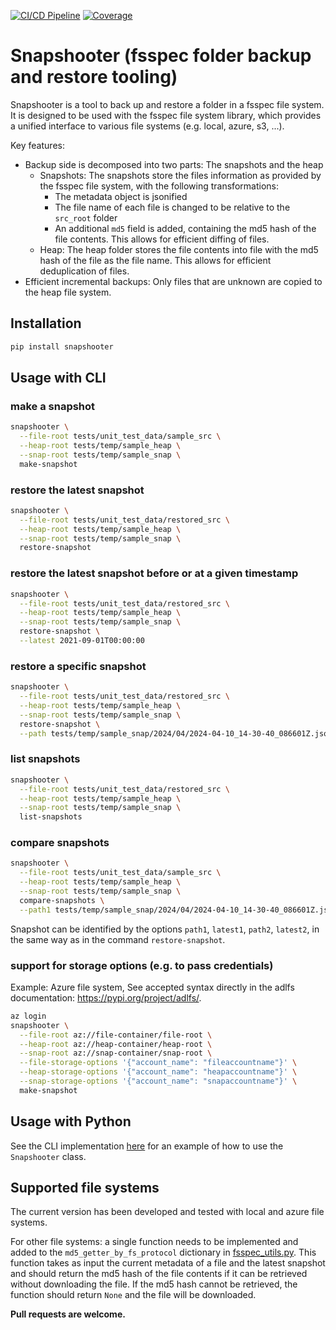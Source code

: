 [![CI/CD Pipeline](https://github.com/jeromerg/snapshooter/actions/workflows/cicd.yml/badge.svg)](https://github.com/jeromerg/snapshooter/actions/workflows/cicd.yml)
[![Coverage](https://codecov.io/gh/jeromerg/snapshooter/graph/badge.svg?token=KC6KDDOBUF)](https://codecov.io/gh/jeromerg/snapshooter)

# Snapshooter (fsspec folder backup and restore tooling)

Snapshooter is a tool to back up and restore a folder in a fsspec file system. It is designed to be used with the 
fsspec file system library, which provides a unified interface to various file systems (e.g. local, azure, s3, ...).

Key features:
- Backup side is decomposed into two parts: The snapshots and the heap
  - Snapshots: The snapshots store the files information as provided by the fsspec file system, with the following transformations: 
    - The metadata object is jsonified
    - The file name of each file is changed to be relative to the `src_root` folder 
    - An additional `md5` field is added, containing the md5 hash of the file contents. This allows for efficient diffing of files.
  - Heap: The heap folder stores the file contents into file with the md5 hash of the file as the file name. This allows 
    for efficient deduplication of files.
- Efficient incremental backups: Only files that are unknown are copied to the heap file system.

## Installation

```bash
pip install snapshooter
```

## Usage with CLI

### make a snapshot

```bash
snapshooter \
  --file-root tests/unit_test_data/sample_src \
  --heap-root tests/temp/sample_heap \
  --snap-root tests/temp/sample_snap \
  make-snapshot
```

### restore the latest snapshot 

```bash
snapshooter \
  --file-root tests/unit_test_data/restored_src \
  --heap-root tests/temp/sample_heap \
  --snap-root tests/temp/sample_snap \
  restore-snapshot
```
  
### restore the latest snapshot before or at a given timestamp

```bash
snapshooter \
  --file-root tests/unit_test_data/restored_src \
  --heap-root tests/temp/sample_heap \
  --snap-root tests/temp/sample_snap \
  restore-snapshot \
  --latest 2021-09-01T00:00:00  
```

### restore a specific snapshot

```bash
snapshooter \
  --file-root tests/unit_test_data/restored_src \
  --heap-root tests/temp/sample_heap \
  --snap-root tests/temp/sample_snap \
  restore-snapshot \
  --path tests/temp/sample_snap/2024/04/2024-04-10_14-30-40_086601Z.jsonl.gz  
```

### list snapshots

```bash
snapshooter \
  --file-root tests/unit_test_data/restored_src \
  --heap-root tests/temp/sample_heap \
  --snap-root tests/temp/sample_snap \
  list-snapshots
```

### compare snapshots

```bash
snapshooter \
  --file-root tests/unit_test_data/sample_src \
  --heap-root tests/temp/sample_heap \
  --snap-root tests/temp/sample_snap \
  compare-snapshots \
  --path1 tests/temp/sample_snap/2024/04/2024-04-10_14-30-40_086601Z.jsonl.gz \
```

Snapshot can be identified by the options `path1`, `latest1`, `path2`, `latest2`, in the same way as in the 
command `restore-snapshot`.
  
### support for storage options (e.g. to pass credentials)

Example: Azure file system, See accepted syntax directly in the adlfs documentation: https://pypi.org/project/adlfs/.

```bash
az login
snapshooter \
  --file-root az://file-container/file-root \
  --heap-root az://heap-container/heap-root \
  --snap-root az://snap-container/snap-root \
  --file-storage-options '{"account_name": "fileaccountname"}' \
  --heap-storage-options '{"account_name": "heapaccountname"}' \
  --snap-storage-options '{"account_name": "snapaccountname"}' \
  make-snapshot
```

## Usage with Python

See the CLI implementation [here](snapshooter/cli.py) for an example of how to use the `Snapshooter` class.

## Supported file systems

The current version has been developed and tested with local and azure file systems. 

For other file systems: a single function needs to be implemented and added to the 
`md5_getter_by_fs_protocol` dictionary in [fsspec_utils.py](snapshooter/fsspec_utils.py). This function takes as input
the current metadata of a file and the latest snapshot and should return the md5 hash of the file contents if it can be
retrieved without downloading the file. If the md5 hash cannot be retrieved, the function should return `None` and the
file will be downloaded.

**Pull requests are welcome.**

